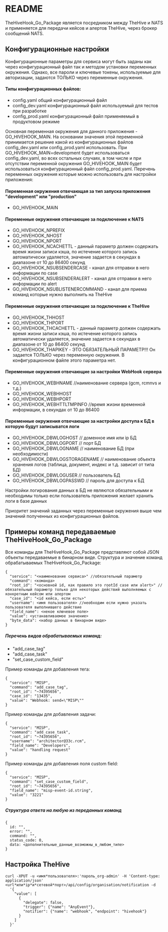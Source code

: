 # README

TheHiveHook_Go_Package является посредником между TheHive и NATS и применяется для передачи кейсов и алертов TheHive, через брокер сообщений NATS.

## Конфигурационные настройки

Конфигурационные параметры для сервиса могут быть заданы как через конфигурационный файл так и методом установки переменных окружения. Однако, все пароли и
ключевые токены, используемые для авторизации, задаются ТОЛЬКО через переменные окружения.

#### Типы конфигурационных файлов:

- config.yaml общий конфигурационный файл
- config_dev.yaml конфигурационный файл используемый для тестов при разработке
- config_prod.yaml конфигурационный файл применяемый в продуктовом режиме

Основная переменная окружения для данного приложения - GO_HIVEHOOK_MAIN. На основании значения этой переменной принимается решение какой из конфигурационных файлов config_dev.yaml или config_prod.yaml использовать. При GO_HIVEHOOK_MAIN=development будет использоваться config_dev.yaml, во всех остальных случаях, в том числе и при отсутствии переменной окружения GO_HIVEHOOK_MAIN будет использоваться конфигурационный файл config_prod.yaml. Перечень переменных окружения которые можно использовать для настройки приложения:

#### Переменная окружения отвечающая за тип запуска приложения "development" или "production"

- GO_HIVEHOOK_MAIN

#### Переменные окружения отвечающие за подключение к NATS

- GO_HIVEHOOK_NPREFIX
- GO_HIVEHOOK_NHOST
- GO_HIVEHOOK_NPORT
- GO_HIVEHOOK_NCACHETTL - данный параметр должен содержать время жизни записи
  кэша, по истечение которого запись автоматически удаляется, значение задается
  в секундах в диапазоне от 10 до 86400 секунд
- GO_HIVEHOOK_NSUBSENDERCASE - канал для отправки в него информации по case
- GO_HIVEHOOK_NSUBSENDERALERT - канал для отправки в него информации по alert
- GO_HIVEHOOK_NSUBLISTENERCOMMAND - канал для приема команд которые нужно выполнить на TheHive

#### Переменные окружения отвечающие за подключение к TheHive

- GO_HIVEHOOK_THHOST
- GO_HIVEHOOK_THPORT
- GO_HIVEHOOK_THCACHETTL - данный параметр должен содержать время жизни записи
  кэша, по истечение которого запись автоматически удаляется, значение задается
  в секундах в диапазоне от 10 до 86400 секунд
- GO_HIVEHOOK_THAPIKEY - ЭТО ОБЯЗАТЕЛЬНЫЙ ПАРАМЕТР!!!
  Он задается ТОЛЬКО через переменную окружения. В конфигурационном
  файле этого параметра нет.

#### Переменные окружения отвечающие за настройки WebHook сервера

- GO_HIVEHOOK_WEBHNAME //наименование сервера (gcm, rcmnvs и т.д.)
- GO_HIVEHOOK_WEBHHOST
- GO_HIVEHOOK_WEBHPORT
- GO_HIVEHOOK_WEBHTTLTMPINFO //время жизни временной информации, в секундах от 10 до 86400

#### Переменные окружения отвечающие за настройки доступа к БД в которую будут записыватся логи

- GO_HIVEHOOK_DBWLOGHOST // доменное имя или ip БД
- GO_HIVEHOOK_DBWLOGPORT // порт БД
- GO_HIVEHOOK_DBWLOGNAME // наименование БД (при необходимости)
- GO_HIVEHOOK_DBWLOGSTORAGENAME // наименование объекта хранения логов (таблица, документ, индекс и т.д. зависит от типа БД)
- GO_HIVEHOOK_DBWLOGUSER // пользователь БД
- GO_HIVEHOOK_DBWLOGPASSWD // пароль для доступа к БД

Настройки логирования данных в БД не являются обязательными и необходимы только если пользователь приложения желает хранить логи в базе данных

Приоритет значений заданных через переменные окружения выше чем значений полученных из конфигурационных файлов.

## Примеры команд передаваемые TheHiveHook_Go_Package

Все команды для TheHiveHook_Go_Package представляют собой JSON объекты передаваемые
в бинарном виде. Структура и значение команд обрабатываемых TheHiveHook_Go_Package:

```
{
  "service": "<наименование сервиса>" //обязательный параметр
  "command": <команда>
  "root_id": "<основной id, как правило это rootId case или alert>" //обязательный параметр только для некоторых действий выполняемых с конкретным кейсом или алертом
  "case_id": "<id кейса, если есть>"
  "username": <имя пользователя> //необходим если нужно указать пользователя выполнившего действие
  "field_name": <некое ключевое поле>
  "value": <устанавливаемое значение>
  "byte_data": <набор данных в бинарном виде>
}
```

##### Перечень видов обрабатываемых команд:

- "add_case_tag"
- "add_case_task"
- "set_case_custom_field"

Пример команды для добавления тега:

```
{
  "service": "MISP",
  "command": "add_case_tag",
  "root_id": "~74395656",
  "case_id": "13435",
  "value": "Webhook: send=\"MISP\""
}
```

Пример команды для добавления задачи:

```
{
  "service": "MISP",
  "command": "add_case_task",
  "root_id": "~74395656",
  "username": "architector@33c.rcm",
  "field_name": "Developers",
  "value": "handling request"
}
```

Пример команды для добавления поля custom field:

```
{
  "service": "MISP",
  "command": "set_case_custom_field",
  "root_id": "~74395656",
  "field_name": "misp-event-id.string",
  "value": "3221"
}
```

##### Структура ответа на любую из переданных команд

```
{
  id: "",
  error: "",
  command: "",
  status_code: 0,
  data: <дополнительные_данные_возможны_в_любом_типе>
}
```

## Настройка TheHive

```
curl -XPUT -u <имя*пользователя>:'пароль_org-admin' -H 'Content-type: application/json' <url*или*ip*и*сетевой*порт>/api/config/organisation/notification -d
  '{
    "value": [
      {
        "delegate": false,
        "trigger": {"name": "AnyEvent"},
        "notifier": {"name": "webhook", "endpoint": "hivehook"}
      }
    ]
  }'
```
